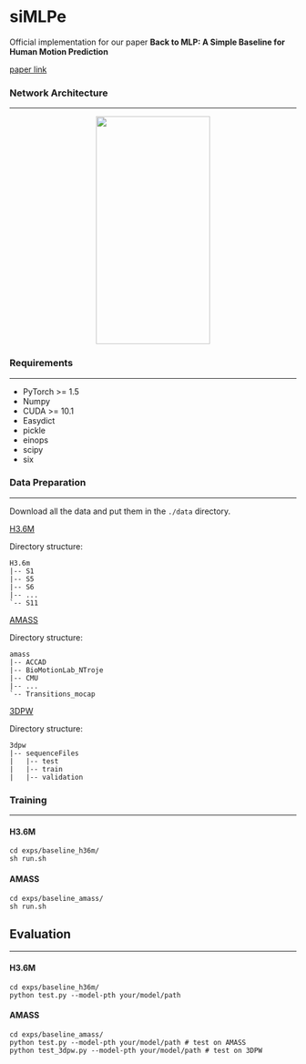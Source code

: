 # siMLPe
Official implementation for our paper **Back to MLP: A Simple Baseline for Human Motion Prediction**

[paper link](https://arxiv.org/abs/2002.12730)

### Network Architecture
------
<p align="center">
<img src="https://github.com/dulucas/siMLPe/blob/main/.github/pipeline_v15.png" width="200" height="400">
</p>

### Requirements
------
- PyTorch >= 1.5
- Numpy
- CUDA >= 10.1
- Easydict
- pickle
- einops
- scipy
- six

### Data Preparation
------
Download all the data and put them in the `./data` directory.

[H3.6M](http://www.cs.stanford.edu/people/ashesh/h3.6m.zip)

Directory structure:
```shell script
H3.6m
|-- S1
|-- S5
|-- S6
|-- ...
`-- S11
```

[AMASS](https://amass.is.tue.mpg.de/)

Directory structure:
```shell script
amass
|-- ACCAD
|-- BioMotionLab_NTroje
|-- CMU
|-- ...
`-- Transitions_mocap
```

[3DPW](https://virtualhumans.mpi-inf.mpg.de/3DPW/)

Directory structure: 
```shell script
3dpw
|-- sequenceFiles
|   |-- test
|   |-- train
|   |-- validation
```

### Training
------
#### H3.6M
```
cd exps/baseline_h36m/
sh run.sh
```

#### AMASS
```
cd exps/baseline_amass/
sh run.sh
```

## Evaluation
------
#### H3.6M
```
cd exps/baseline_h36m/
python test.py --model-pth your/model/path
```

#### AMASS
```
cd exps/baseline_amass/
python test.py --model-pth your/model/path # test on AMASS
python test_3dpw.py --model-pth your/model/path # test on 3DPW
```
